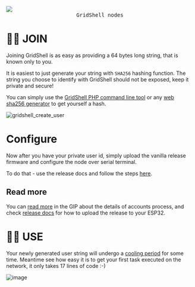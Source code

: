 <img src="https://github.com/invpe/GridShell/assets/106522950/ad0ffc49-d470-45f9-923d-86fc8966c7b7">
<div align=center><tt>GridShell nodes</tt></div>
 
# 👨‍🦲 JOIN

Joining GridShell is as easy as providing a 64 bytes long string, that is known only to you.

It is easiest to just generate your string with `SHA256` hashing function. 
The string you choose to identify with GridShell should not be exposed, keep it private and secure!

You can simply use the [GridShell PHP command line tool](https://github.com/invpe/GridShell/tree/main/Sources/PHP) or any [web sha256 generator](https://tools.keycdn.com/sha256-online-generator) to get yourself a hash.


![gridshell_create_user](https://github.com/user-attachments/assets/b86905e1-5e37-409e-83ce-de06d8028124)



 
# Configure

Now after you have your private user id, simply upload the vanilla release firmware and configure the node over serial terminal.

To do that - use the release docs and follow the steps [here](https://github.com/invpe/GridShell/blob/main/Documentation/Tutorials/Release.md).

## Read more

You can [read more](https://github.com/invpe/GridShell/blob/main/Documentation/GIP/0070-V09Accountless.md) in the GIP about the details of accounts process,
and check [release docs](https://github.com/invpe/GridShell/blob/main/Documentation/Tutorials/Release.md) for how to upload the release to your ESP32.


# 🤾‍♂️ USE

Your newly generated user string will undergo a [cooling period](https://github.com/invpe/GridShell/blob/main/Documentation/GIP/0070-V09Accountless.md) for some time.
Meantime see how easy it is to get your first task executed on the network, it only takes 17 lines of code :-)

![image](https://github.com/user-attachments/assets/b5b2234d-af49-49e9-89b3-fe50e6c3734a)






